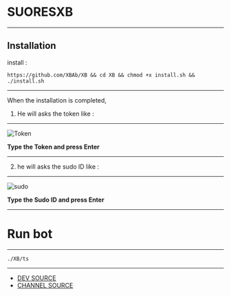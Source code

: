 SUORESXB 
==============

______________________________________________________________________________________________________________________

Installation
------------

install :

```https://github.com/XBAb/XB && cd XB && chmod +x install.sh && ./install.sh```

______________________________________________________________________________________________________________________

When the installation is completed,

1. He will asks the token
like :
------

![Token](https://e.top4top.net/p_84060nx91.jpg)

**Type the Token and press Enter**

______________________________________________________________________________________________________________________

2. he will asks the sudo ID
like :
------

![sudo](https://d.top4top.net/p_8405q10k1.jpg)

**Type the Sudo ID and press Enter**

______________________________________________________________________________________________________________________


Run bot
========

______________________________________________________________________________________________________________________


```./XB/ts```

______________________________________________________________________________________________________________________

- [DEV  SOURCE](T.ME/B3NiN)
- [CHANNEL SOURCE](T.ME/XXXXB)
